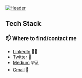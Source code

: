 [![Header](https://raw.githubusercontent.com/MartinHeinz/<OWNER>/<OWNER>/readme_header.png "Header")](https://some-url.dev/)

## Tech Stack

### 📫 Where to find/contact me
- [LinkedIn](https://www.linkedin.com/in/nvsyashwanth/) 👨💼
- [Twitter](https://twitter.com/YashwanthNvs) 🐤
- [Medium](https://medium.com/@nvsyashwanth) 🤓💻
- [Gmail](mailto:nvsyashwanth338@gmail.com) 💌

